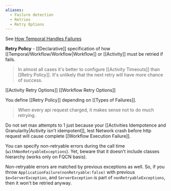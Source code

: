 ```yaml
---
aliases:
  - Failure detection
  - Retries
  - Retry Options
---
```

See [How Temporal Handles Failures](https://docs.temporal.io/encyclopedia/event-history/event-history-dotnet#How-History-Replay-Provides-Durable-Execution)

**Retry Policy** - [[Declarative]] specification of how [[Temporal/Workflow/Workflow|Workflow]] or [[Activity]] must be retried if fails.

> In almost all cases it's better to configure [[Activity Timeouts]] than [[Retry Policy]]. It's unlikely that the next retry will have more chance of success.

[[Activity Retry Options]]
[[Workflow Retry Options]]

You define [[Retry Policy]] depending on [[Types of Failures]].

> When every api request charged, it makes sense not to do much retrying.

Do not set max attempts to 1 just because your [[Activities Idempotence and Granularity|Activity isn't idempotent]], lest Network crash before http request will cause complete [[Workflow Execution Failure]].

You can specify non-retryable errors during the call time (`withNonRetryableExceptions`). Yet, beware that it doesn't include classes hierarchy (works only on FQCN basis). 

Non-retryable errors are matched by previous exceptions as well. So, if you throw `ApplicationFailure(nonRetryable:false)` with previous `$e=ServerException`, and `ServerException` is part of `nonRetryableExceptions`, then it won't be retried anyway.


